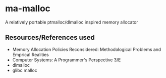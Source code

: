 # ma-malloc

A relatively portable ptmalloc/dlmalloc inspired memory allocator

## Resources/References used
 - Memory Allocation Policies Reconsidered: Methodological Problems and Emprical
 Realities
 - Computer Systems: A Programmer's Perspective 3/E
 - dlmalloc
 - glibc malloc
